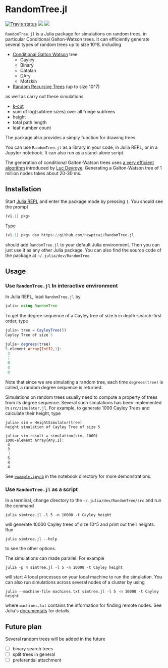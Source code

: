 # RandomTree.jl

[![Travis status](https://travis-ci.org/newptcai/RandomTree.jl.svg?branch=master)](https://travis-ci.org/newptcai/RandomTree.jl)
[![](https://img.shields.io/badge/docs-latest-blue.svg)](https://newptcai.github.io/RandomTree.jl/latest/)
[![](https://img.shields.io/badge/docs-stable-blue.svg)](https://newptcai.github.io/RandomTree.jl/stable/)

`RandomTree.jl` is a Julia package for simulations on random trees, in particular Conditional
Galton-Watson trees. It can efficiently generate several types of random trees up to size 10^8,
including

* [Conditional Galton Watson](https://arxiv.org/abs/1112.0510) tree
    * Cayley
    * Binary
    * Catalan
    * DAry
    * Motzkin
* [Random Recursive Trees](https://en.wikipedia.org/wiki/Recursive_tree) (up to size 10^7)

as well as carry out these simulations

* [k-cut](https://arxiv.org/abs/1804.03069)
* sum of log(subtree sizes) over all fringe subtrees
* height
* total path length
* leaf number count

The package also provides a simply function for drawing trees.

You can use `RandomTree.jl` as a library in your code, in Julia REPL, or in a Jupyter notebook. It
can also run as a stand-alone script.

The generation of conditional Galton-Watson trees uses [a very efficient
algorithm](https://search.proquest.com/openview/8fe4ed7479bf9d0df48152a6b91e6191/1?cbl=666313&pq-origsite=gscholar)
introduced by [Luc Devroye](http://luc.devroye.org). Generating a Galton-Watson tree of 1 million
nodes takes about 20-30 ms.

## Installation

Start [Julia REPL](https://docs.julialang.org/en/v1/stdlib/REPL/index.html) and enter the package mode by pressing `]`. You should see the prompt
```julia
(v1.1) pkg>
```
Type
```julia
(v1.1) pkg> dev https://github.com/newptcai/RandomTree.jl
```
should add `RandomTree.jl` to your default Julia environment. Then you can just use it as any other
Julia package. You can also find the source code of the package at `~/.julia/dev/RandomTree`.

## Usage

### Use `RandomTree.jl` In interactive environment

In Julia REPL, load `RandomTree.jl` by
```julia
julia> using RandomTree
```
To get the degree sequence of a Cayley tree of size 5 in depth-search-first order, type
```julia
julia> tree = CayleyTree(5)
Cayley Tree of size 5

julia> degrees(tree)
5-element Array{Int32,1}:
 3
 1
 0
 0
 0
```
Note that since we are simulating a random tree, each time `degrees(tree)` is called, a random
degree sequence is returned.

Simulations on random trees usually need to compute a property of trees from its degree sequence.
Several such simulations has been implemented in `src/simulator.jl`. For example,
to generate 1000 Cayley Trees and calculate their height, type
```
julia> sim = HeightSimulator(tree)
height simulation of Cayley Tree of size 5

julia> sim_result = simulation(sim, 1000)
1000-element Array{Any,1}:
 4
 3
 ⋮
 5
 4
 4
```

See [`example.ipynb`](https://nbviewer.jupyter.org/github/newptcai/RandomTree.jl/blob/master/notebook/demonstration.ipynb) in the notebook directory for more demonstrations.

### Use `RandomTree.jl` as a script

In a terminal, change directory to the `~/.julia/dev/RandomTree/src` and run the command
```
julia simtree.jl -l 5 -n 10000 -t Cayley height
```
will generate 10000 Cayley trees of size 10^5 and print out their heights.
Run
```
julia simtree.jl --help
```
to see the other options.

The simulations can made parallel. For example
```
julia -p 4 simtree.jl -l 5 -n 10000 -t Cayley height
```
will start 4 local processes on your local machine to run the simulation.
You can also run simulations across several nodes of a cluster by using
```
julia --machine-file machines.txt simtree.jl -l 5 -n 10000 -t Cayley height
```
where `machines.txt` contains the information for finding remote nodes.
See Julia's [documentats](https://docs.julialang.org/en/v1/manual/getting-started/) for details.

## Future plan

Several random trees will be added in the future
* [ ] binary search trees
* [ ] split trees in general
* [ ] preferential attachment
